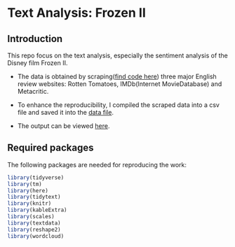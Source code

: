 
# Text Analysis: Frozen II

## Introduction

This repo focus on the text analysis, especially the sentiment analysis of the Disney film Frozen II. 

* The data is obtained by scraping([find code here](scrape.R)) three major English review websites: Rotten Tomatoes, IMDb(Internet MovieDatabase) and Metacritic. 

* To enhance the reproducibility, I compiled the scraped data into a csv file and saved it into the [data file](data).

* The output can be viewed [here](frozen2_review.md).

## Required packages

The following packages are needed for reproducing the work:

```r
library(tidyverse)
library(tm)
library(here)
library(tidytext)
library(knitr)
library(kableExtra)
library(scales)
library(textdata)
library(reshape2)
library(wordcloud)
```


